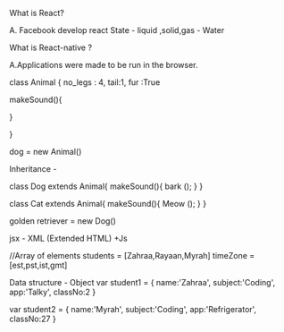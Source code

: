 What is React?

A. Facebook develop react 
State - liquid ,solid,gas - Water 

What is React-native ?

A.Applications were made to be run in the browser.

class Animal {
  no_legs : 4,
  tail:1,
  fur :True

  makeSound(){

  }

}

dog = new Animal()

Inheritance - 

class Dog extends Animal{
  makeSound(){
    bark ();
  }
}

class Cat extends Animal{
  makeSound(){
    Meow ();
  }
}

golden retriever = new Dog()

jsx - XML (Extended HTML) +Js

//Array of elements 
students = [Zahraa,Rayaan,Myrah]
timeZone = [est,pst,ist,gmt]

Data structure - Object 
var student1 = {
  name:'Zahraa',
  subject:'Coding',
  app:'Talky',
  classNo:2
}

var student2 = {
  name:'Myrah',
  subject:'Coding',
  app:'Refrigerator',
  classNo:27
}



